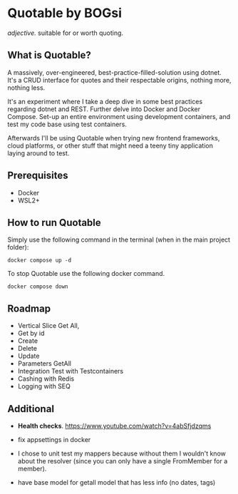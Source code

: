 # Quotable by BOGsi

_adjective._ 
	suitable for or worth quoting.


## What is Quotable?

A massively, over-engineered, best-practice-filled-solution using dotnet. It's a CRUD interface for quotes and their respectable origins, nothing more, nothing less. 

It's an experiment where I take a deep dive in some best practices regarding dotnet and REST. Further delve into Docker and Docker Compose. Set-up an entire environment using development containers, and test my code base using test containers. 

Afterwards I'll be using Quotable when trying new frontend frameworks, cloud platforms, or other stuff that might need a teeny tiny application laying around to test. 


## Prerequisites

* Docker
* WSL2+


## How to run Quotable

Simply use the following command in the terminal (when in the main project folder):

```
docker compose up -d
```


To stop Quotable use the following docker command.

```
docker compose down
```


## Roadmap


* Vertical Slice Get All, 
* Get by id 
* Create
* Delete
* Update 
* Parameters GetAll 
* Integration Test with Testcontainers
* Cashing with Redis
* Logging with SEQ


## Additional

* **Health checks**. https://www.youtube.com/watch?v=4abSfjdzqms
* fix appsettings in docker
* I chose to unit test my mappers because without them I wouldn't know about the resolver (since you can only have a single FromMember for a member).

* have base model for getall model that has less info (no dates, tags)